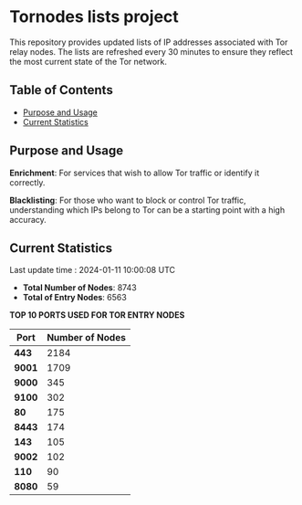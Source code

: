 # Tornodes lists project

This repository provides updated lists of IP addresses associated with Tor relay nodes. The lists are refreshed every 30 minutes to ensure they reflect the most current state of the Tor network.

## Table of Contents

- [Purpose and Usage](#purpose-and-usage)
- [Current Statistics](#current-statistics)


## Purpose and Usage

**Enrichment**: For services that wish to allow Tor traffic or identify it correctly.

**Blacklisting**: For those who want to block or control Tor traffic, understanding which IPs belong to Tor can be a starting point with a high accuracy.

## Current Statistics

Last update time : 2024-01-11 10:00:08 UTC

- **Total Number of Nodes**: 8743
- **Total of Entry Nodes**: 6563

**TOP 10 PORTS USED FOR TOR ENTRY NODES**

| **Port** | **Number of Nodes** |
|------|-----------------|
| **443**   | 2184  |
| **9001**   | 1709  |
| **9000**   | 345  |
| **9100**   | 302  |
| **80**   | 175  |
| **8443**   | 174  |
| **143**   | 105  |
| **9002**   | 102  |
| **110**   | 90  |
| **8080**   | 59  |

